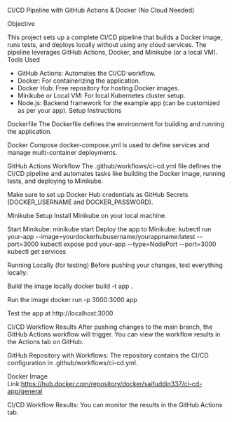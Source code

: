 CI/CD Pipeline with GitHub Actions & Docker (No Cloud Needed)

Objective

This project sets up a complete CI/CD pipeline that builds a Docker image, runs tests, and deploys locally without using any cloud services. The pipeline leverages GitHub Actions, Docker, and Minikube (or a local VM).
 Tools Used
- GitHub Actions: Automates the CI/CD workflow.
- Docker: For containerizing the application.
- Docker Hub: Free repository for hosting Docker images.
- Minikube or Local VM: For local Kubernetes cluster setup.
- Node.js: Backend framework for the example app (can be customized as per your app).
 Setup Instructions


 Dockerfile
The Dockerfile defines the environment for building and running the application.


 Docker Compose
docker-compose.yml is used to define services and manage multi-container deployments.


GitHub Actions Workflow
The .github/workflows/ci-cd.yml file defines the CI/CD pipeline and automates tasks like building the Docker image, running tests, and deploying to Minikube.

Make sure to set up Docker Hub credentials as GitHub Secrets (DOCKER_USERNAME and DOCKER_PASSWORD).


 Minikube Setup
Install Minikube on your local machine.

Start Minikube:
minikube start
Deploy the app to Minikube:
kubectl run your-app --image=yourdockerhubusername/yourappname:latest --port=3000
kubectl expose pod your-app --type=NodePort --port=3000
kubectl get services


 Running Locally (for testing)
Before pushing your changes, test everything locally:

 Build the image locally
docker build -t app .

Run the image
docker run -p 3000:3000 app

 Test the app at http://localhost:3000

 
 CI/CD Workflow Results
After pushing changes to the main branch, the GitHub Actions workflow will trigger. You can view the workflow results in the Actions tab on GitHub.


GitHub Repository with Workflows: The repository contains the CI/CD configuration in .github/workflows/ci-cd.yml.


Docker Image Link:https://hub.docker.com/repository/docker/saifuddin337/ci-cd-app/general

CI/CD Workflow Results: You can monitor the results in the GitHub Actions tab.


